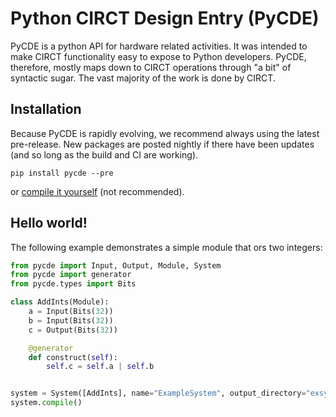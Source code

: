 # Python CIRCT Design Entry (PyCDE)

PyCDE is a python API for hardware related activities. It was intended to make
CIRCT functionality easy to expose to Python developers. PyCDE, therefore,
mostly maps down to CIRCT operations through "a bit" of syntactic sugar. The
vast majority of the work is done by CIRCT.

## Installation

Because PyCDE is rapidly evolving, we recommend always using the latest
pre-release. New packages are posted nightly if there have been updates (and so
long as the build and CI are working).

```
pip install pycde --pre
```

or [compile it yourself](compiling.md) (not recommended).

## Hello world!

The following example demonstrates a simple module that ors two integers:

```python
from pycde import Input, Output, Module, System
from pycde import generator
from pycde.types import Bits

class AddInts(Module):
    a = Input(Bits(32))
    b = Input(Bits(32))
    c = Output(Bits(32))

    @generator
    def construct(self):
        self.c = self.a | self.b


system = System([AddInts], name="ExampleSystem", output_directory="exsys")
system.compile()
```
